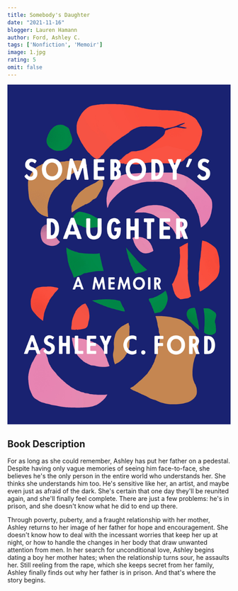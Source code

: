 ```yaml
---
title: Somebody's Daughter
date: "2021-11-16"
blogger: Lauren Hamann
author: Ford, Ashley C.
tags: ['Nonfiction', 'Memoir']
image: 1.jpg
rating: 5
omit: false
---
```


![Book Cover](1.jpg)

## Book Description

For as long as she could remember, Ashley has put her father on a pedestal. Despite having only vague memories of seeing him face-to-face, she believes he's the only person in the entire world who understands her. She thinks she understands him too. He's sensitive like her, an artist, and maybe even just as afraid of the dark. She's certain that one day they'll be reunited again, and she'll finally feel complete. There are just a few problems: he's in prison, and she doesn't know what he did to end up there.

Through poverty, puberty, and a fraught relationship with her mother, Ashley returns to her image of her father for hope and encouragement. She doesn't know how to deal with the incessant worries that keep her up at night, or how to handle the changes in her body that draw unwanted attention from men. In her search for unconditional love, Ashley begins dating a boy her mother hates; when the relationship turns sour, he assaults her. Still reeling from the rape, which she keeps secret from her family, Ashley finally finds out why her father is in prison. And that's where the story begins.
